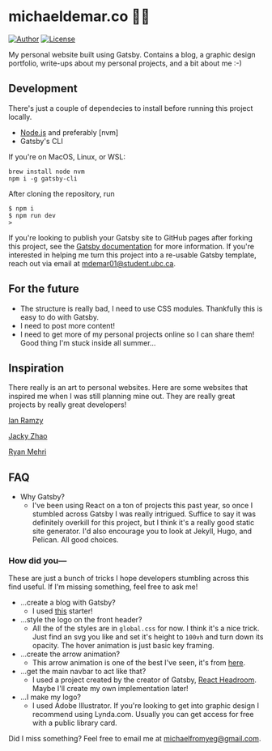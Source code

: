 # michaeldemar.co 👋🌐

[![Author](https://img.shields.io/badge/Author-michaelfromyeg-brightgreen.svg)](https://michaeldemar.co)
[![License](https://img.shields.io/badge/License-MIT-yellow.svg)](https://michaeldemar.co)

My personal website built using Gatsby. Contains a blog, a graphic design portfolio, write-ups about my personal projects, and a bit about me :-)

## Development

There's just a couple of dependecies to install before running this project locally.

-   [Node.js](https://nodejs.org/en/) and preferably [nvm]
-   Gatsby's CLI

If you're on MacOS, Linux, or WSL:

```shellscript
brew install node nvm
npm i -g gatsby-cli
```

After cloning the repository, run

```shellscript
$ npm i
$ npm run dev
>
```

If you're looking to publish your Gatsby site to GitHub pages after forking this project, see the [Gatsby documentation](https://www.gatsbyjs.org/docs/how-gatsby-works-with-github-pages/) for more information. If you're interested in helping me turn this project into a re-usable Gatsby template, reach out via email at mdemar01@student.ubc.ca.

## For the future

-   The structure is really bad, I need to use CSS modules. Thankfully this is easy to do with Gatsby.
-   I need to post more content!
-   I need to get more of my personal projects online so I can share them! Good thing I'm stuck inside all summer...

## Inspiration

There really is an art to personal websites. Here are some websites that inspired me when I was still planning mine out. They are really great projects by really great developers!

[Ian Ramzy](https://ianramzy.com/)

[Jacky Zhao](https://jzhao.xyz/)

[Ryan Mehri](https://ryanmehri.tech/)

## FAQ

-   Why Gatsby?
    -   I've been using React on a ton of projects this past year, so once I stumbled across Gatsby I was really intrigued. Suffice to say it was definitely overkill for this project, but I think it's a really good static site generator. I'd also encourage you to look at Jekyll, Hugo, and Pelican. All good choices.

### How did you—

These are just a bunch of tricks I hope developers stumbling across this find useful. If I'm missing something, feel free to ask me!

-   ...create a blog with Gatsby?
    -   I used [this](https://github.com/gatsbyjs/gatsby-starter-blog) starter!
-   ...style the logo on the front header?
    -   All the of the styles are in `global.css` for now. I think it's a nice trick. Just find an svg you like and set it's height to `100vh` and turn down its opacity. The hover animation is just basic key framing.
-   ...create the arrow animation?
    -   This arrow animation is one of the best I've seen, it's from [here](https://freefrontend.com/css-arrows/).
-   ...get the main navbar to act like that?
    -   I used a project created by the creator of Gatsby, [React Headroom](https://www.npmjs.com/package/react-headroom). Maybe I'll create my own implementation later!
-   ...I make my logo?
    -   I used Adobe Illustrator. If you're looking to get into graphic design I recommend using Lynda.com. Usually you can get access for free with a public library card.

Did I miss something? Feel free to email me at michaelfromyeg@gmail.com.
